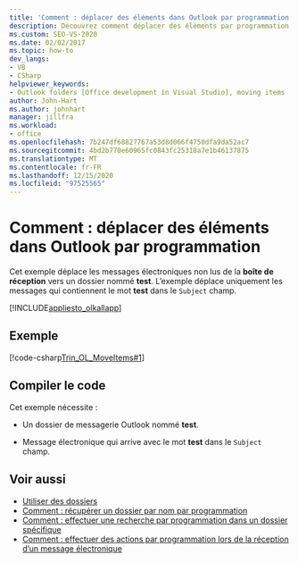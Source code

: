 ```yaml
---
title: 'Comment : déplacer des éléments dans Outlook par programmation'
description: Découvrez comment déplacer des éléments par programmation dans Microsoft Outlook. Cet exemple déplace les messages électroniques non lus de la boîte de réception vers un dossier nommé test.
ms.custom: SEO-VS-2020
ms.date: 02/02/2017
ms.topic: how-to
dev_langs:
- VB
- CSharp
helpviewer_keywords:
- Outlook folders [Office development in Visual Studio], moving items
author: John-Hart
ms.author: johnhart
manager: jillfra
ms.workload:
- office
ms.openlocfilehash: 7b247df68827767a53d8d066f4750dfa9da52ac7
ms.sourcegitcommit: 4bd2b770e60965fc0843fc25318a7e1b46137875
ms.translationtype: MT
ms.contentlocale: fr-FR
ms.lasthandoff: 12/15/2020
ms.locfileid: "97525565"
---
```

# <a name="how-to-programmatically-move-items-in-outlook"></a>Comment : déplacer des éléments dans Outlook par programmation
  Cet exemple déplace les messages électroniques non lus de la **boîte de réception** vers un dossier nommé **test**. L’exemple déplace uniquement les messages qui contiennent le mot **test** dans le `Subject` champ.

 [!INCLUDE[appliesto_olkallapp](../vsto/includes/appliesto-olkallapp-md.md)]

## <a name="example"></a>Exemple
 [!code-csharp[Trin_OL_MoveItems#1](../vsto/codesnippet/CSharp/Trin_OL_MoveItems/thisaddin.cs#1)]

## <a name="compile-the-code"></a>Compiler le code
 Cet exemple nécessite :

- Un dossier de messagerie Outlook nommé **test**.

- Message électronique qui arrive avec le mot **test** dans le `Subject` champ.

## <a name="see-also"></a>Voir aussi
- [Utiliser des dossiers](../vsto/working-with-folders.md)
- [Comment : récupérer un dossier par nom par programmation](../vsto/how-to-programmatically-retrieve-a-folder-by-name.md)
- [Comment : effectuer une recherche par programmation dans un dossier spécifique](../vsto/how-to-programmatically-search-within-a-specific-folder.md)
- [Comment : effectuer des actions par programmation lors de la réception d’un message électronique](../vsto/how-to-programmatically-perform-actions-when-an-e-mail-message-is-received.md)
